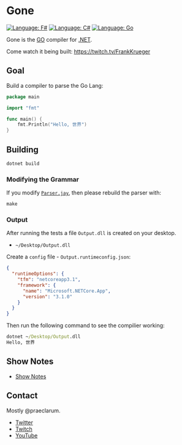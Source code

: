 # Gone

[![Language: F#](https://img.shields.io/badge/language-fsharp-purple.svg)](https://fsharp.org/)
[![Language: C#](https://img.shields.io/badge/language-csharp-purple.svg)](https://docs.microsoft.com/en-us/dotnet/csharp/)
[![Language: Go](https://img.shields.io/badge/language-go-blue.svg)](https://golang.org/)

Gone is the [GO](https://golang.org/) compiler for [.NET](https://dotnet.microsoft.com/).

Come watch it being built: https://twitch.tv/FrankKrueger

## Goal

Build a compiler to parse the Go Lang:

```go
package main

import "fmt"

func main() {
    fmt.Println("Hello, 世界")
}
```

## Building

```cmd
dotnet build
```

### Modifying the Grammar

If you modify [`Parser.jay`](Parser/Parser.jay), then please rebuild the parser with:

```cmd
make
```

### Output

After running the tests a file `Output.dll` is created on your desktop.

- `~/Desktop/Output.dll`

Create a `config` file - `Output.runtimeconfig.json`:

```json
{
  "runtimeOptions": {
    "tfm": "netcoreapp3.1",
    "framework": {
      "name": "Microsoft.NETCore.App",
      "version": "3.1.0"
    }
  }
}
```

Then run the following command to see the compilier working:

```cmd
dotnet ~/Desktop/Output.dll
Hello, 世界
```

## Show Notes

- [Show Notes](ShowNotes.md)

## Contact

Mostly @praeclarum.

- [Twitter](https://twitter.com/praeclarum)
- [Twitch](https://twitch.tv/FrankKrueger)
- [YouTube](https://www.youtube.com/channel/UCFqpk9svseHIrsvshWSbDag)